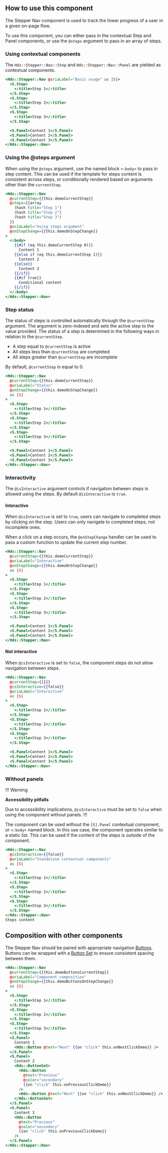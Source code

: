## How to use this component

The Stepper Nav component is used to track the linear progress of a user in a given on-page flow.

To use this component, you can either pass in the contextual Step and Panel components, or use the `@steps` argument to pass in an array of steps.

### Using contextual components

The `Hds::Stepper::Nav::Step` and `Hds::Stepper::Nav::Panel` are yielded as contextual components.

```handlebars
<Hds::Stepper::Nav @ariaLabel="Basic usage" as |S|>
  <S.Step>
    <:title>Step 1</:title>
  </S.Step>
  <S.Step>
    <:title>Step 2</:title>
  </S.Step>
  <S.Step>
    <:title>Step 3</:title>
  </S.Step>

  <S.Panel>Content 1</S.Panel>
  <S.Panel>Content 2</S.Panel>
  <S.Panel>Content 3</S.Panel>
</Hds::Stepper::Nav>
```

### Using the @steps argument

When using the `@steps` argument, use the named block `<:body>` to pass in step content. This can be used if the template for steps content is consistent across steps, or conditionally rendered based on arguments other than the `currentStep`.

```handlebars
<Hds::Stepper::Nav
  @currentStep={{this.demoCurrentStep}}
  @steps={{array
    (hash title="Step 1")
    (hash title="Step 2")
    (hash title="Step 3")
  }}
  @ariaLabel="Using steps argument"
  @onStepChange={{this.demoOnStepChange}}
>
  <:body>
    {{#if (eq this.demoCurrentStep 0)}}
      Content 1
    {{else if (eq this.demoCurrentStep 1)}}
      Content 2
    {{else}}
      Content 3
    {{/if}}
    {{#if true}}
      Conditional content
    {{/if}}
  </:body>
</Hds::Stepper::Nav>
```

### Step status

The status of steps is controlled automatically through the `@currentStep` argument. The argument is zero-indexed and sets the active step to the value provided. The status of a step is determined in the following ways in relation to the `@currentStep`.
- A step equal to `@currentStep` is active
- All steps less than `@currentStep` are completed
- All steps greater than `@currentStep` are incomplete

By default, `@currentStep` is equal to 0.

```handlebars
<Hds::Stepper::Nav
  @currentStep={{this.demoCurrentStep}}
  @ariaLabel="Status"
  @onStepChange={{this.demoOnStepChange}}
  as |S|
>
  <S.Step>
    <:title>Step 1</:title>
  </S.Step>
  <S.Step>
    <:title>Step 2</:title>
  </S.Step>
  <S.Step>
    <:title>Step 3</:title>
  </S.Step>

  <S.Panel>Content 1</S.Panel>
  <S.Panel>Content 2</S.Panel>
  <S.Panel>Content 3</S.Panel>
</Hds::Stepper::Nav>
```

### Interactivity

The `@isInteractive` argument controls if navigation between steps is allowed using the steps. By default `@isInteractive` is `true`.

#### Interactive

When `@isInteractive` is set to `true`, users can navigate to completed steps by clicking on the step. Users can only navigate to completed steps, not incomplete ones.

When a click on a step occurs, the `@onStepChange` handler can be used to pass a custom function to update the current step number.

```handlebars
<Hds::Stepper::Nav
  @currentStep={{this.demoCurrentStep}}
  @ariaLabel="Interactive"
  @onStepChange={{this.demoOnStepChange}}
  as |S|
>
  <S.Step>
    <:title>Step 1</:title>
  </S.Step>
  <S.Step>
    <:title>Step 2</:title>
  </S.Step>
  <S.Step>
    <:title>Step 3</:title>
  </S.Step>

  <S.Panel>Content 1</S.Panel>
  <S.Panel>Content 2</S.Panel>
  <S.Panel>Content 3</S.Panel>
</Hds::Stepper::Nav>
```

#### Not interactive

When `@isInteractive` is set to `false`, the component steps do not allow navigation between steps.

```handlebars
<Hds::Stepper::Nav
  @currentStep={{1}}
  @isInteractive={{false}}
  @ariaLabel="Interactive"
  as |S|
>
  <S.Step>
    <:title>Step 1</:title>
  </S.Step>
  <S.Step>
    <:title>Step 2</:title>
  </S.Step>
  <S.Step>
    <:title>Step 3</:title>
  </S.Step>

  <S.Panel>Content 1</S.Panel>
  <S.Panel>Content 2</S.Panel>
  <S.Panel>Content 3</S.Panel>
</Hds::Stepper::Nav>
```

### Without panels

!!! Warning

**Accessibility pitfalls**

Due to accessibility implications, `@isInteractive` must be set to `false` when using the component without panels.
!!!

The component can be used without the `[S].Panel` contextual component, or `<:body>` named block. In this use case, the component operates similar to a static list. This can be used if the content of the steps is outside of the component.

```handlebars
<Hds::Stepper::Nav
  @isInteractive={{false}}
  @ariaLabel="Standalone contextual components"
  as |S|
>
  <S.Step>
    <:title>Step 1</:title>
  </S.Step>
  <S.Step>
    <:title>Step 2</:title>
  </S.Step>
  <S.Step>
    <:title>Step 3</:title>
  </S.Step>
</Hds::Stepper::Nav>
Steps content
```

## Composition with other components

The Stepper Nav should be paired with appropriate navigation [Buttons](/components/button). Buttons can be wrapped with a [Button Set](/components/button-set) to ensure consistent spacing between them.

```handlebars
<Hds::Stepper::Nav
  @currentStep={{this.demoButtonsCurrentStep}}
  @ariaLabel="Component composition"
  @onStepChange={{this.demoButtonsOnStepChange}}
  as |S|
>
  <S.Step>
    <:title>Step 1</:title>
  </S.Step>
  <S.Step>
    <:title>Step 2</:title>
  </S.Step>
  <S.Step>
    <:title>Step 3</:title>
  </S.Step>
  <S.Panel>
    Content 1
    <Hds::Button @text="Next" {{on "click" this.onNextClickDemo}} />
  </S.Panel>
  <S.Panel>
    Content 2
    <Hds::ButtonSet>
      <Hds::Button
        @text="Previous"
        @color="secondary"
        {{on "click" this.onPreviousClickDemo}}
      />
      <Hds::Button @text="Next" {{on "click" this.onNextClickDemo}} />
    </Hds::ButtonSet>
  </S.Panel>
  <S.Panel>
    Content 3
    <Hds::Button
      @text="Previous"
      @color="secondary"
      {{on "click" this.onPreviousClickDemo}}
    />
  </S.Panel>
</Hds::Stepper::Nav>
```